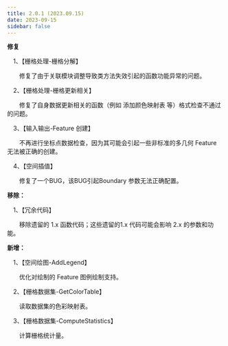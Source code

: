 ```yaml
---
title: 2.0.1 (2023.09.15)
date: 2023-09-15
sidebar: false
---
```



<font color="#FFA500"><i class="fas fa-tools"></i></font> **修复**

&emsp;1、【栅格处理-栅格分解】

&emsp;&emsp;修复了由于关联模块调整导致类方法失效引起的函数功能异常的问题。

&emsp;2、【栅格处理-栅格更新相关】

&emsp;&emsp;修复了自身数据更新相关的函数（例如 添加颜色映射表 等）格式检查不通过的问题。

&emsp;3、【输入输出-Feature 创建】

&emsp;&emsp;不再进行坐标点数据检查，因为其可能会引起一些非标准的多几何 Feature 无法被正确的创建。

&emsp;4、【空间插值】

&emsp;&emsp;修复了一个BUG，该BUG引起Boundary 参数无法正确配置。

<i class="far fa-trash-alt"></i> **移除：**

&emsp;1、【冗余代码】

&emsp;&emsp;移除遗留的 1.x 函数代码；这些遗留的1.x 代码可能会影响 2.x 的参数和功能。

<font color="#616AE5"><i class="fas fa-award"></i></font> **新增：**

&emsp;1、【空间绘图-AddLegend】

&emsp;&emsp;优化对绘制的 Feature 图例绘制支持。

&emsp;2、【栅格数据集-GetColorTable】

&emsp;&emsp;读取数据集的色彩映射表。

&emsp;3、【栅格数据集-ComputeStatistics】

&emsp;&emsp;计算栅格统计量。

